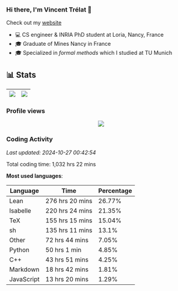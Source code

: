 ### Hi there, I'm Vincent Trélat 👋

Check out my [website](https://vtrelat.github.io)

-   💻 CS engineer & INRIA PhD student at Loria, Nancy, France
-   🎓 Graduate of Mines Nancy in France
-   🎓 Specialized in _formal methods_ which I studied at TU Munich

## 📊 **Stats**

| <img align="center" src="https://readme-stats.clckblog.space/api?username=VTrelat&show_icons=true&include_all_commits=true&theme=tokyonight&hide_border=true" /> | <img align="center" src="https://readme-stats.clckblog.space/api/top-langs/?username=VTrelat&layout=compact&theme=tokyonight&hide_border=true" /> |
| ---------------------------------------------------------------------------------------------------------------------------------------------------------------- | ------------------------------------------------------------------------------------------------------------------------------------------------- |

### Profile views

<p align="center">
 <img src="https://profile-counter.glitch.me/VTrelat/count.svg" />
</p>

<!--automations-->
### Coding Activity
_Last updated: 2024-10-27 00:42:54_

Total coding time: 1,032 hrs 22 mins

**Most used languages**:

| Language | Time | Percentage |
| ------------- | ------------- | ------------- |
| Lean | 276 hrs 20 mins | 26.77% |
| Isabelle | 220 hrs 24 mins | 21.35% |
| TeX | 155 hrs 15 mins | 15.04% |
| sh | 135 hrs 11 mins | 13.1% |
| Other | 72 hrs 44 mins | 7.05% |
| Python | 50 hrs 1 min | 4.85% |
| C++ | 43 hrs 51 mins | 4.25% |
| Markdown | 18 hrs 42 mins | 1.81% |
| JavaScript | 13 hrs 20 mins | 1.29% |

